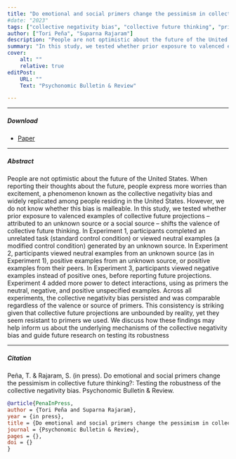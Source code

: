 ```yaml
---
title: "Do emotional and social primers change the pessimism in collective future thinking?: Testing the robustness of the collective negativity bias" 
#date: "2023"
tags: ["collective negativity bias", "collective future thinking", "primers"]
author: ["Tori Peña", "Suparna Rajaram"]
description: "People are not optimistic about the future of the United States. When reporting their thoughts  about the future, people express more worries than excitement, a phenomenon known as the collective negativity bias and widely replicated among people residing in the United States. However, we do not know whether this bias is malleable. In this study, we tested whether prior exposure to valenced examples of collective future projections – attributed to an unknown source or a social source – shifts the valence of collective future thinking." 
summary: "In this study, we tested whether prior exposure to valenced examples of collective future projections – attributed to an unknown source or a social source – shifts the valence of collective future thinking.  Across all experiments, the collective negativity bias persisted and was comparable regardless of the valence or source of primers. This consistency is striking given that collective future projections are unbounded by reality, yet they seem resistant to primers we used. "
cover:
    alt: ""
    relative: true
editPost:
    URL: ""
    Text: "Psychonomic Bulletin & Review"

---
```


---

##### Download

+ [Paper](pena-rajaram-inpress.pdf)

---

##### Abstract

People are not optimistic about the future of the United States. When reporting their thoughts about the future, people express more worries than excitement, a phenomenon known as the collective negativity bias and widely replicated among people residing in the United States. However, we do not know whether this bias is malleable. In this study, we tested whether prior exposure to valenced examples of collective future projections – attributed to an unknown source or a social source – shifts the valence of collective future thinking. In Experiment 1, participants completed an unrelated task (standard control condition) or viewed neutral examples (a modified control condition) generated by an unknown source. In Experiment 2, participants viewed neutral examples from an unknown source (as in Experiment 1), positive examples from an unknown source, or positive examples from their peers. In Experiment 3, participants viewed negative examples instead of positive ones, before reporting future projections. Experiment 4 added more power to detect interactions, using as primers the neutral, negative, and positive unspecified examples. Across all experiments, the collective negativity bias persisted and was comparable regardless of the valence or source of primers. This consistency is striking given that collective future projections are unbounded by reality, yet they seem resistant to primers we used. We discuss how these findings may help inform us about the underlying mechanisms of the collective negativity bias and guide future research on testing its robustness

---

##### Citation

Peña, T. & Rajaram, S. (in press). Do emotional and social primers change the pessimism in collective future thinking?: Testing the robustness of the collective negativity bias. Psychonomic Bulletin & Review.

```BibTeX
@article{PenaInPress,
author = {Tori Peña and Suparna Rajaram},
year = {in press},
title = {Do emotional and social primers change the pessimism in collective future thinking?: Testing the robustness of the collective negativity bias},
journal = {Psychonomic Bulletin & Review},
pages = {},
doi = {}
}